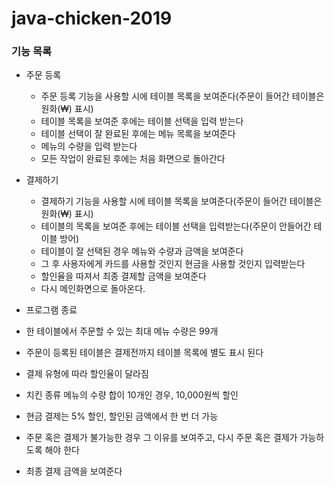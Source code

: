 # java-chicken-2019

### 기능 목록
- 주문 등록
    - 주문 등록 기능을 사용할 시에 테이블 목록을 보여준다(주문이 들어간 테이블은 원화(₩) 표시)
    - 테이블 목록을 보여준 후에는 테이블 선택을 입력 받는다
    - 테이블 선택이 잘 완료된 후에는 메뉴 목록을 보여준다
    - 메뉴의 수량을 입력 받는다
    - 모든 작업이 완료된 후에는 처음 화면으로 돌아간다
- 결제하기
    - 결제하기 기능을 사용할 시에 테이블 목록을 보여준다(주문이 들어간 테이블은 원화(₩) 표시)
    - 테이블의 목록을 보여준 후에는 테이블 선택을 입력받는다(주문이 안들어간 테이블 방어)
    - 테이블이 잘 선택된 경우 메뉴와 수량과 금액을 보여준다
    - 그 후 사용자에게 카드를 사용할 것인지 현금을 사용할 것인지 입력받는다
    - 할인율을 따져서 최종 결제할 금액을 보여준다
    - 다시 메인화면으로 돌아온다.
- 프로그램 종료

- 한 테이블에서 주문할 수 있는 최대 메뉴 수량은 99개
- 주문이 등록된 테이블은 결제전까지 테이블 목록에 별도 표시 된다
- 결제 유형에 따라 할인율이 달라짐
- 치킨 종류 메뉴의 수량 합이 10개인 경우, 10,000원씩 할인
- 현금 결제는 5% 할인, 할인된 금액에서 한 번 더 가능
- 주문 혹은 결제가 불가능한 경우 그 이유를 보여주고, 다시 주문 혹은 결제가 가능하도록 해야 한다
- 최종 결제 금액을 보여준다